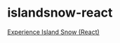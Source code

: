 # islandsnow-react
[Experience Island Snow (React)](http://courses.ics.hawaii.edu/ics314s25/morea/react/experience-islandsnow-react-bootstrap.html)


